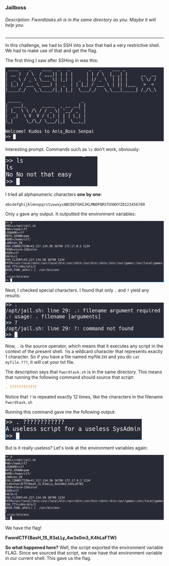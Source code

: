 ### Jailboss
###### Description: Fwordtasks.sh is in the same directory as you. Maybe it will help you.

---
In this challenge, we had to SSH into a box that had a very restrictive shell. We had to make use of that and get the flag.

The first thing I saw after SSHing in was this:

![](./images/ss1.png)

Interesting prompt. Commands such as `ls` don't work, obviously:

![](./images/ss2.png)

I tried all alphanumeric characters **one by one**:

`abcdefghijklmnopqrstuvwxyzABCDEFGHIJKLMNOPQRSTUVWXYZ0123456789`

Only `a` gave any output. It outputted the environment variables:

![](./images/ss3.png)

Next, I checked special characters. I found that only `.` and `?` yield any results:

![](./images/ss4.png)

Now, `.` is the source operator, which means that it executes any script in the context of the present shell. `?`is a wildcard character that represents exactly 1 character. So if you have a file named myfile.txt and you do `cat myfile.???`, it will cat your txt file. 

The description says that `Fwordtask.sh` is in the same directory. This means that running the following command should source that script:

```bash
. ????????????
```
Notice that `?` is repeated exactly 12 times, like the characters in the filename `Fwordtask.sh`

Running this command gave me the following output:

![](./images/ss5.png)

But is it really useless? Let's look at the environment variables again:

![](./images/ss6.png)

We have the flag!

**FwordCTF{BasH_1S_R3aLLy_4w3s0m3_K4hLaFTW}**

**So what happened here?** 
Well, the script exported the environment variable FLAG. Since we sourced that script, we now have that environment variable in our current shell. This gave us the flag.
